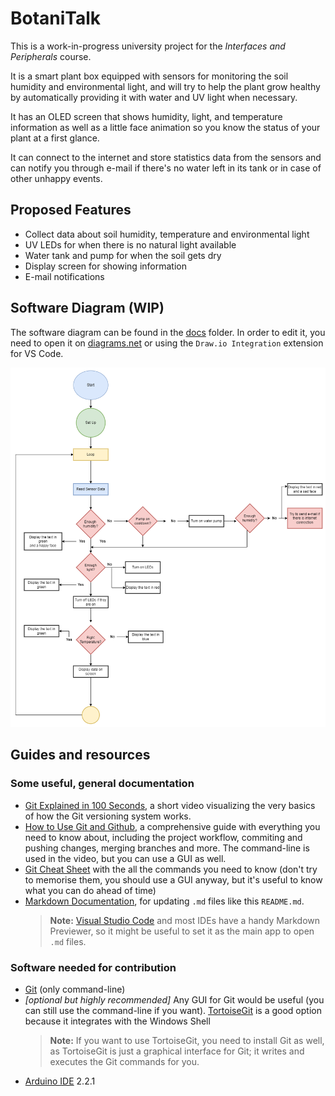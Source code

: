 # **BotaniTalk**

This is a work-in-progress university project for the _Interfaces and Peripherals_ course.

It is a smart plant box equipped with sensors for monitoring the soil humidity and environmental light, and will try to help the plant grow healthy by automatically providing it with water and UV light when necessary.

It has an OLED screen that shows humidity, light, and temperature information as well as a little face animation so you know the status of your plant at a first glance.

It can connect to the internet and store statistics data from the sensors and can notify you through e-mail if there's no water left in its tank or in case of other unhappy events.

## Proposed Features

- Collect data about soil humidity, temperature and environmental light
- UV LEDs for when there is no natural light available
- Water tank and pump for when the soil gets dry
- Display screen for showing information
- E-mail notifications

## Software Diagram (WIP)

The software diagram can be found in the [docs](https://github.com/andreeabrezuica/Botani-Talk/tree/main/docs) folder. In order to edit it, you need to open it on [diagrams.net](https://app.diagrams.net/?src=about) or using the `Draw.io Integration` extension for VS Code.

![Software Diagram](./docs/software_diagram_v2.drawio.png)

## Guides and resources

### Some useful, general documentation

- [Git Explained in 100 Seconds](https://youtu.be/hwP7WQkmECE), a short video visualizing the very basics of how the Git versioning system works.
- [How to Use Git and Github](https://youtu.be/HkdAHXoRtos), a comprehensive guide with everything you need to know about, including the project workflow, commiting and pushing changes, merging branches and more. The command-line is used in the video, but you can use a GUI as well.
- [Git Cheat Sheet](https://education.github.com/git-cheat-sheet-education.pdf) with the all the commands you need to know (don't try to memorise them, you should use a GUI anyway, but it's useful to know what you can do ahead of time)
- [Markdown Documentation](https://docs.github.com/en/get-started/writing-on-github/getting-started-with-writing-and-formatting-on-github/basic-writing-and-formatting-syntax), for updating `.md` files like this `README.md`.
  > **Note:** [Visual Studio Code](https://code.visualstudio.com/download) and most IDEs have a handy Markdown Previewer, so it might be useful to set it as the main app to open `.md` files.

### Software needed for contribution

- [Git](https://git-scm.com/download/win) (only command-line)
- _[optional but highly recommended]_ Any GUI for Git would be useful (you can still use the command-line if you want). [TortoiseGit](https://tortoisegit.org/) is a good option because it integrates with the Windows Shell
  > **Note:** If you want to use TortoiseGit, you need to install Git as well, as TortoiseGit is just a graphical interface for Git; it writes and executes the Git commands for you.
- [Arduino IDE](https://www.arduino.cc/en/software) 2.2.1
